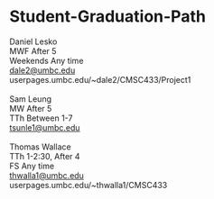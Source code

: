 # Student-Graduation-Path

Daniel Lesko <br>
MWF After 5 <br>
Weekends Any time <br>
dale2@umbc.edu <br>
userpages.umbc.edu/~dale2/CMSC433/Project1 <br>
<br>
Sam Leung<br>
MW After 5<br>
TTh Between 1-7<br>
tsunle1@umbc.edu<br>
<br>
Thomas Wallace<br>
TTh 1-2:30, After 4<br>
FS Any time<br>
thwalla1@umbc.edu<br>
userpages.umbc.edu/~thwalla1/CMSC433 <br>
